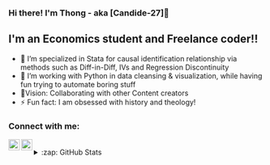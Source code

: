 ### Hi there! I'm Thong - aka [Candide-27]👋

## I'm an Economics student and Freelance coder!!

- 🌱 I’m specialized in Stata for causal identification relationship via methods such as Diff-in-Diff, IVs and Regression Discontinuity
- 🌱 I’m working with Python in data cleansing & visualization, while having fun trying to automate boring stuff
- 🥅Vision: Collaborating with other Content creators
- ⚡ Fun fact: I am obsessed with history and theology!

### Connect with me:

[<img align="left" alt="Candide-27 | LinkedIn" width="22px" src="https://cdn.jsdelivr.net/npm/simple-icons@v3/icons/linkedin.svg" />][linkedin]
[<img align="left" alt="Candide-27 | Instagram" width="22px" src="https://cdn.jsdelivr.net/npm/simple-icons@v3/icons/instagram.svg" />][instagram]

<br />


</details>

<details>
  <summary>:zap: GitHub Stats</summary>

  <img align="left" alt="Candide-27's GitHub Stats" src="https://github-readme-stats.codestackr.vercel.app/api?username=codeSTACKr&show_icons=true&hide_border=true" />

</details>


[instagram]: https://www.instagram.com/nhatthongg/?hl=en
[linkedin]: https://www.linkedin.com/in/thong-huynh-8907441aa/



<!--
**Candide-27/Candide-27** is a ✨ _special_ ✨ repository because its `README.md` (this file) appears on your GitHub profile.

Here are some ideas to get you started:

- 🔭 I’m currently working on ...
- 🌱 I’m currently learning ...
- 👯 I’m looking to collaborate on ...
- 🤔 I’m looking for help with ...
- 💬 Ask me about ...
- 📫 How to reach me: ...
- 😄 Pronouns: ...
- ⚡ Fun fact: ...
-->

